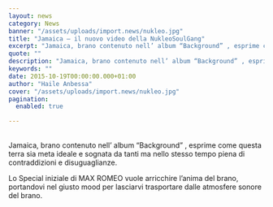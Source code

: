 ```yaml
---
layout: news
category: News
banner: "/assets/uploads/import.news/nukleo.jpg"
title: "Jamaica – il nuovo video della NukleoSoulGang"
excerpt: "Jamaica, brano contenuto nell’ album “Background” , esprime come questa terra sia meta ideale e sognata da tanti ma nello stesso tempo piena di contraddizioni e disuguaglianze. Lo Special iniziale di MAX ROMEO vuole arricchire l’anima del brano, portandovi nel giusto mood per lasciarvi trasportare dalle atmosfere sonore del brano"
quote: ""
description: "Jamaica, brano contenuto nell’ album “Background” , esprime come questa terra sia meta ideale e sognata da tanti ma nello stesso tempo piena di contraddizioni e disuguaglianze. Lo Special iniziale di MAX ROMEO vuole arricchire l’anima del brano, portandovi nel giusto mood per lasciarvi trasportare dalle atmosfere sonore del brano"
keywords: ""
date: 2015-10-19T00:00:00.000+01:00
author: "Haile Anbessa"
cover: "/assets/uploads/import.news/nukleo.jpg"
pagination:
  enabled: true

---
```


[](https://hotmc.com/wp-content/uploads/2015/10/nukleo.jpg)  
Jamaica, brano contenuto nell’ album “Background” , esprime come questa terra sia meta ideale e sognata da tanti ma nello stesso tempo piena di contraddizioni e disuguaglianze.

Lo Special iniziale di MAX ROMEO vuole arricchire l’anima del brano, portandovi nel giusto mood per lasciarvi trasportare dalle atmosfere sonore del brano.